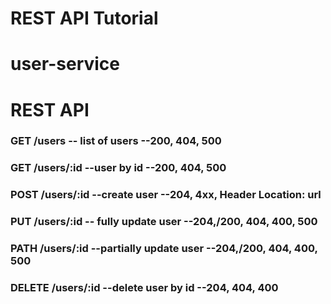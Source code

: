 # REST API Tutorial

# user-service

# REST API

### GET /users -- list of users --200, 404, 500
### GET /users/:id --user by id --200, 404, 500
### POST /users/:id --create user --204, 4xx, Header Location: url
### PUT  /users/:id -- fully update user --204,/200, 404, 400, 500
### PATH /users/:id --partially update user --204,/200, 404, 400, 500 
### DELETE /users/:id --delete user by id --204, 404, 400 